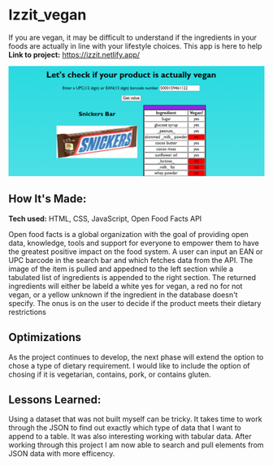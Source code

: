 # Izzit_vegan

If you are vegan, it may be difficult to understand if the ingredients in your foods are actually in line with your lifestyle choices. This app is here to help
**Link to project:** https://izzit.netlify.app/

![alt tag](https://github.com/Tch4lla/Izzit_vegan/blob/main/izzitReadMe.png)

## How It's Made:

**Tech used:** HTML, CSS, JavaScript, Open Food Facts API

Open food facts is a global organization with the goal of providing open data, knowledge, tools and support for everyone to empower them to have the greatest positive impact on the food system. A user can input an EAN or UPC barcode in the search bar and which fetches data from the API. The image of the item is pulled and appedned to the left section while a tabulated list of ingredients is appended to the right section. The returned ingredients will either be labeld a white yes for vegan, a red no for not vegan, or a yellow unknown if the ingredient in the database doesn't specify. The onus is on the user to decide if the product meets their dietary restrictions


## Optimizations

As the project continues to develop, the next phase will extend the option to chose a type of dietary requirement. I would like to include the option of chosing if it is vegetarian, contains, pork, or contains gluten. 

## Lessons Learned:

Using a dataset that was not built myself can be tricky. It takes time to work through the JSON to find out exactly which type of data that I want to append to a table. It was also interesting working with tabular data. After working through this project I am now able to search and pull elements from JSON data with more efficency. 




